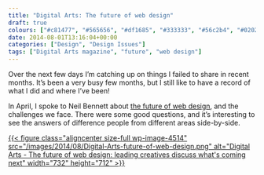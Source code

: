 ```yaml
---
title: "Digital Arts: The future of web design"
draft: true
colours: ["#c81477", "#565656", "#df1685", "#333333", "#56c2b4", "#020202", "#56c2b4"]
date: 2014-08-01T13:16:04+00:00
categories: ["Design", "Design Issues"]
tags: ["Digital Arts magazine", "future", "web design"]
---
```


Over the next few days I’m catching up on things I failed to share in recent months. It’s been a very busy few months, but I still like to have a record of what I did and where I’ve been!

In April, I spoke to Neil Bennett about [the future of web design](http://www.digitalartsonline.co.uk/features/interactive-design/whats-future-of-web-design/), and the challenges we face. There were some good questions, and it’s interesting to see the answers of difference people from different areas side-by-side.

[{{< figure class="aligncenter size-full wp-image-4514" src="/images/2014/08/Digital-Arts-future-of-web-design.png" alt="Digital Arts - The future of web design: leading creatives discuss what's coming next" width="732" height="712" >}}](http://www.digitalartsonline.co.uk/features/interactive-design/whats-future-of-web-design/)

	